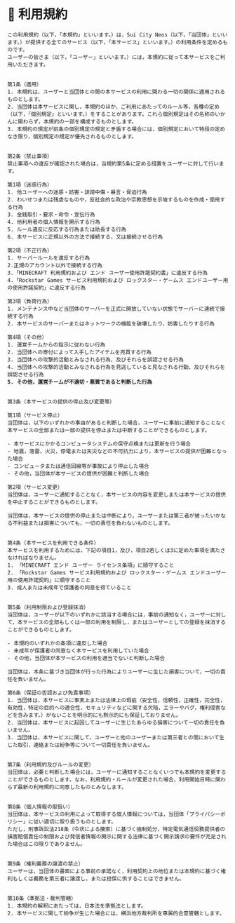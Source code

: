 # 📑 利用規約

<pre><code>この利用規約（以下，「本規約」といいます。）は，Sui City Neos（以下，「当団体」といいます。）が提供する全てのサービス（以下，「本サービス」といいます。）の利用条件を定めるものです。
ユーザーの皆さま（以下，「ユーザー」といいます。）には，本規約に従って本サービスをご利用いただきます。
​

第1条（適用）
1. 本規約は，ユーザーと当団体との間の本サービスの利用に関わる一切の関係に適用されるものとします。
2. 当団体は本サービスに関し，本規約のほか，ご利用にあたってのルール等，各種の定め（以下，「個別規定」といいます。）をすることがあります。これら個別規定はその名称のいかんに関わらず，本規約の一部を構成するものとします。
3. 本規約の規定が前条の個別規定の規定と矛盾する場合には，個別規定において特段の定めなき限り，個別規定の規定が優先されるものとします。


第2条（禁止事項）
禁止事項への違反が確認された場合は，当規約第5条に定める措置をユーザーに対して行います。

第1項（迷惑行為）
1. 他ユーザーへの迷惑・妨害・誹謗中傷・暴言・脅迫行為
2. わいせつまたは残虐なものや，反社会的な政治や宗教思想を示唆するものを作成・使用する行為
3. 金銭取引・要求・命令・宣伝行為
4. 他利用者の個人情報を開示する行為
5. ルール違反に反応する行為または助長する行為​
6. 本サービスに正規以外の方法で接続する，又は接続させる行為

第2項（不正行為）
1. サーバールールを違反する行為
2.正規のアカウント以外で接続する行為
3.「MINECRAFT 利用規約および エンド ユーザー使用許諾契約書」に違反する行為
4.「Rockstar Games サービス利用規約および ロックスター・ゲームス エンドユーザー用の使用許諾契約」に違反する行為
​
第3項（負荷行為）
1. メンテナンス中など​当団体のサーバーを正式に開放していない状態でサーバーに連続で接続する行為
2. 本サービスのサーバーまたはネットワークの機能を破壊したり，妨害したりする行為​

第4項（その他）
1. 運営チームからの指示に従わない行為
2. 当団体への寄付によって入手したアイテムを売買する行為
3. 当団体への攻撃的活動とみなされる行為、及びそれらを誤認させる行為
4. 当団体への攻撃的活動とみなされる行為を見逃していると見なされる行動、及びそれらを誤認させる行為
<strong>5. その他，運営チームが不適切・悪質であると判断した行為
</strong>

第3条（本サービスの提供の停止及び変更等）

第1項（サービス停止）
当団体は，以下のいずれかの事由があると判断した場合，ユーザーに事前に通知することなく本サービスの全部または一部の提供を停止または中断することができるものとします。

- 本サービスにかかるコンピュータシステムの保守点検または更新を行う場合
- 地震，落雷，火災，停電または天災などの不可抗力により，本サービスの提供が困難となった場合
- コンピュータまたは通信回線等が事故により停止した場合
- その他，当団体が本サービスの提供が困難と判断した場合

第2項（サービス変更）
当団体は，ユーザーに通知することなく，本サービスの内容を変更しまたは本サービスの提供を中止することができるものとします。

当団体は，本サービスの提供の停止または中断により，ユーザーまたは第三者が被ったいかなる不利益または損害についても，一切の責任を負わないものとします。


第4条（本サービスを利用できる条件）
本サービスを利用するためには，下記の項目1，及び，項目2若しくは3に定めた事項を満たさなければなりません。
1. 「MINECRAFT エンド ユーザー ライセンス条項」に順守すること
2. 「Rockstar Games サービス利用規約および ロックスター・ゲームス エンドユーザー用の使用許諾契約」に順守すること
3. 成人または未成年で保護者の同意を得ていること


第5条（利用制限および登録抹消）
当団体は，ユーザーが以下のいずれかに該当する場合には，事前の通知なく，ユーザーに対して，本サービスの全部もしくは一部の利用を制限し，またはユーザーとしての登録を抹消することができるものとします。

- 本規約のいずれかの条項に違反した場合
- 未成年が保護者の同意なく本サービスを利用していた場合
- その他，当団体が本サービスの利用を適当でないと判断した場合

当団体は，本条に基づき当団体が行った行為によりユーザーに生じた損害について，一切の責任を負いません。

第6条（保証の否認および免責事項）
1. 当団体は，本サービスに事実上または法律上の瑕疵（安全性，信頼性，正確性，完全性，有効性，特定の目的への適合性，セキュリティなどに関する欠陥，エラーやバグ，権利侵害などを含みます。）がないことを明示的にも黙示的にも保証しておりません。
2. 当団体は，本サービスに起因してユーザーに生じたあらゆる損害について一切の責任を負いません。
3. 当団体は，本サービスに関して，ユーザーと他のユーザーまたは第三者との間において生じた取引，連絡または紛争等について一切責任を負いません。


第7条（利用規約及びルールの変更）
当団体は，必要と判断した場合には，ユーザーに通知することなくいつでも本規約を変更することができるものとします。なお，利用規約・ルールが変更された場合，利用開始日時に関わらず最新の利用規約に同意したものとみなします。


第8条（個人情報の取扱い）
当団体は，本サービスの利用によって取得する個人情報については，当団体「プライバシーポリシー」に従い適切に取り扱うものとします。
ただし，刑事訴訟法218条（令状による捜索）に基づく強制処分，特定電気通信役務提供者の損害賠償責任の制限および発信者情報の開示に関する法律に基づく開示請求の要件が充足された場合はこの限りでありません。


第9条（権利義務の譲渡の禁止）
ユーザーは，当団体の書面による事前の承諾なく，利用契約上の地位または本規約に基づく権利もしくは義務を第三者に譲渡し，または担保に供することはできません。


第10条（準拠法・裁判管轄）
1. 本規約の解釈にあたっては，日本法を準拠法とします。
2. 本サービスに関して紛争が生じた場合には，横浜地方裁判所を専属的合意管轄とします。
</code></pre>
